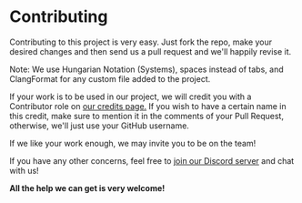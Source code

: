 # Contributing
Contributing to this project is very easy. Just fork the repo, make your desired changes
and then send us a pull request and we'll happily revise it.

Note: We use Hungarian Notation (Systems), spaces instead of tabs, and ClangFormat for any custom file added to the project.

If your work is to be used in our project, we will credit you with a Contributor role on [our credits page.](https://momentum-mod.org/#credits) If you wish to have a certain name in this credit, make sure to mention it in the comments of your Pull Request, otherwise, we'll just use your GitHub username.

If we like your work enough, we may invite you to be on the team!

If you have any other concerns, feel free to [join our Discord server](https://discord.gg/wQWkRb6) and chat with us!

**All the help we can get is very welcome!**
